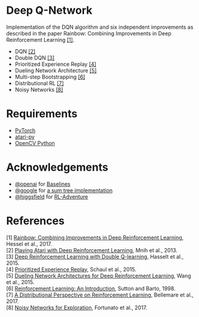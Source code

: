 # Deep Q-Network

Implementation of the DQN algorithm and six independent improvements as described in the paper Rainbow: Combining Improvements in Deep Reinforcement Learning [[1]](#references).

- DQN [[2]](#references)
- Double DQN [[3]](#references)
- Prioritized Experience Replay [[4]](#references)
- Dueling Network Architecture [[5]](#references)
- Multi-step Bootstrapping [[6]](#references)
- Distributional RL [[7]](#references)
- Noisy Networks [[8]](#references)

# Requirements

- [PyTorch](http://pytorch.org/)
- [atari-py](https://github.com/openai/atari-py)
- [OpenCV Python](https://pypi.python.org/pypi/opencv-python)

# Acknowledgements

- [@openai](https://github.com/openai) for [Baselines](https://github.com/openai/baselines)
- [@google](https://github.com/google) for [a sum tree implementation](https://github.com/google/dopamine/blob/master/dopamine/replay_memory/sum_tree.py)
- [@higgsfield](https://github.com/higgsfield) for [RL-Adventure](https://github.com/higgsfield/RL-Adventure)

# References

[1] [Rainbow: Combining Improvements in Deep Reinforcement Learning](https://arxiv.org/abs/1710.02298), Hessel et al., 2017.  
[2] [Playing Atari with Deep Reinforcement Learning](http://arxiv.org/abs/1312.5602), Mnih et al., 2013.  
[3] [Deep Reinforcement Learning with Double Q-learning](http://arxiv.org/abs/1509.06461), Hasselt et al., 2015.  
[4] [Prioritized Experience Replay](http://arxiv.org/abs/1511.05952), Schaul et al., 2015.  
[5] [Dueling Network Architectures for Deep Reinforcement Learning](http://arxiv.org/abs/1511.06581), Wang et al., 2015.  
[6] [Reinforcement Learning: An Introduction](http://www.incompleteideas.net/sutton/book/ebook/the-book.html), Sutton and Barto, 1998.  
[7] [A Distributional Perspective on Reinforcement Learning](https://arxiv.org/abs/1707.06887), Bellemare et al., 2017.  
[8] [Noisy Networks for Exploration](https://arxiv.org/abs/1706.10295), Fortunato et al., 2017.  
